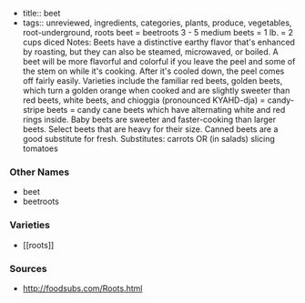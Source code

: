 - title:: beet
- tags:: unreviewed, ingredients, categories, plants, produce, vegetables, root-underground, roots
beet = beetroots 3 - 5 medium beets = 1 lb. = 2 cups diced Notes: Beets have a distinctive earthy flavor that's enhanced by roasting, but they can also be steamed, microwaved, or boiled. A beet will be more flavorful and colorful if you leave the peel and some of the stem on while it's cooking. After it's cooled down, the peel comes off fairly easily. Varieties include the familiar red beets, golden beets, which turn a golden orange when cooked and are slightly sweeter than red beets, white beets, and chioggia (pronounced KYAHD-dja) = candy-stripe beets = candy cane beets which have alternating white and red rings inside. Baby beets are sweeter and faster-cooking than larger beets. Select beets that are heavy for their size. Canned beets are a good substitute for fresh. Substitutes: carrots OR (in salads) slicing tomatoes

### Other Names

* beet
* beetroots

### Varieties

* [[roots]]

### Sources
* http://foodsubs.com/Roots.html
